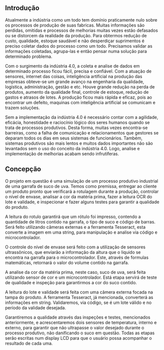 ## Introdução

Atualmente a indústria como um todo tem domínio praticamente nulo sobre os processos de produção de suas fabricas. Muitas informações são perdidas, omitidas e processos de melhorias muitas vezes estão defasados ou se distorcem da realidade da produção. Para obtermos redução de custo, qualidade, estoque saudável e não desperdiçar suprimentos é preciso coletar dados do processo como um todo. Precisamos validar as informações coletadas, agrupa-las e então pensar numa solução para determinado problema. 

Com o surgimento da indústria 4.0, a coleta e analise de dados em determinado processo ficou fácil, precisa e confiável. Com a atuação de sensores, internet das coisas, inteligência artificial na produção das empresas obteve-se um grande avanço na engenharia da qualidade, logística, administração, gestão e etc. Houve grande redução na perda de produtos, aumento da qualidade final, controle de estoque, redução de gastos e atrasos de lotes. A produção ficou mais rápida e eficaz, pois ao encontrar um defeito, maquinas com inteligência artificial se comunicam e trazem soluções. 

Sem a implementação da indústria 4.0 é necessário contar com a agilidade, eficácia, honestidade e raciocínio lógico dos seres humanos quando se trata de processos produtivos. Desta forma, muitas vezes encontra-se barreiras, como a falha de comunicação e relacionamentos que gestores se deparam todos os dias em seus sistemas de funcionários. Também, sistemas produtivos são mais lentos e muitos dados importantes não são levantados sem o uso do conceito da indústria 4.0. Logo, analise e implementação de melhorias acabam sendo infrutíferas.

## Concepção 

O projeto em questão é uma simulação de um processo produtivo industrial de uma garrafa de suco de uva. Temos como premissa, entregar ao cliente um produto pronto que verificará a rotulagem durante a produção, controlar o nível de envase, analisar a cor da matéria prima, fazer a leitura OCR do lote e validade, e inspecionar e fazer alguns testes para garantir a qualidade do produto. 

A leitura do rotulo garantirá que um rótulo foi impresso, contendo a quantidade de litros contido na garrafa, o tipo de suco e código de barras. Será feito utilizando câmeras externas e a ferramenta Tesseract, esta converte a imagem em uma string, para manipulação e analise via código e microcontrolador. 

O controle do nível de envase será feito com a utilização de sensores ultrassônicos, que enviarão a informação da altura que o liquido se encontra na garrafa para o microcontrolador. Este, através de formulas matemáticas, retornará o valor do volume contido na garrafa. 

A analise da cor da matéria prima, neste caso, suco de uva, será feita utilizando sensor de cor e um microcontrolador. Está etapa servirá de teste de qualidade e inspeção para garantirmos a cor do suco contido. 

A leitura do lote e validade será feita com uma câmera externa focada na tampa do produto. A ferramenta Tesseract, já mencionada, converterá as informações em string. Validaremos, via código, se é um lote válido e no período da validade desejada. 

Garantiremos a qualidade através das inspeções e testes, mencionados anteriormente, e acrescentaremos dois sensores de temperatura, interno e externo, para garantir que não ultrapasse o valor desejado durante o processo produtivo, não danificando o suco em questão. Todas as etapas serão escritas num display LCD para que o usuário possa acompanhar o resultado de cada uma. 